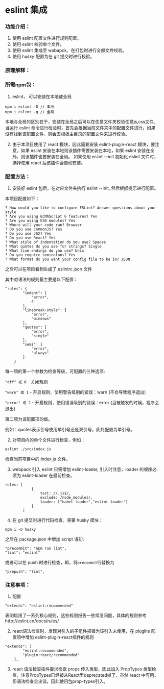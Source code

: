 # eslint 集成

### 功能介绍：

1. 使用 eslint 配置文件进行规则配置。
2. 使用 eslint 校验单个文件。
3. 使用 eslint 集成至 webapck，在打包时进行全部文件校验。
4. 使用 husky 配置为在 git 提交时进行校验。

### 原理解释：

### 所需npm包：
1. eslint， 可以安装在本地或全局
```
npm i eslint -D // 本地
npm i eslint -g // 全局
```
本地与全局的区别在于，安装在全局之后可以在任意文件夹校验任意js,css文件, 当运行 eslint 命令进行检验时，首先会根据当前文件夹中的配置文件进行，如果没有找到该配置文件，则会去根据主目录的配置文件来进行校验。

2. 由于本项目使用了 react 模块，因此需要安装 eslint-plugin-react 模块，要注意，如果 eslint 安装在本地则该插件需要安装在本地，如果 eslint 安装在全局，则该插件也要安装在全局。
如果使用 eslint --init 初始化 eslint 文件时，选择使用 react 后该插件会自动安装。

### 配置方法：
1. 安装好 eslint 包后，在对应文件夹执行 eslint --init, 然后根据提示进行配置。

本项目配置如下：

```
? How would you like to configure ESLint? Answer questions about your style
? Are you using ECMAScript 6 features? Yes
? Are you using ES6 modules? Yes
? Where will your code run? Browser
? Do you use CommonJS? Yes
? Do you use JSX? Yes
? Do you use React? Yes
? What style of indentation do you use? Spaces
? What quotes do you use for strings? Single
? What line endings do you use? Unix
? Do you require semicolons? Yes
? What format do you want your config file to be in? JSON
```
 
之后可以在项目看到生成了.eslintrc.json 文件

其中对语法的规则最主要是以下配置：
```
"rules": {
        "indent": [
            "error",
            4
        ],
        "linebreak-style": [
            "error",
            "windows"
        ],
        "quotes": [
            "error",
            "single"
        ],
        "semi": [
            "error",
            "always"
        ]
    }
```
每一项的第一个参数为检查等级，可配置的三种选项:

`"off" 或 0` - 关闭规则

`"warn" 或 1` - 开启规则，使用警告级别的错误：warn (不会导致程序退出)

`"error" 或 2` - 开启规则，使用错误级别的错误：error (当被触发的时候，程序会退出)


第二项为该配置项的值。

例如：quotes表示引号使用单引号还是双引号，此处配置为单引号。

2. 对项目内的单个文件进行检查，例如：
```
eslint ./src/index.js
```

检查当前项目中的 index.js 文件。

3. webpack 引入 eslint 只需增加 eslint-loader, 引入时注意，loader 的顺序必须为 eslint-loader 在最前检查。

```
rules: [
            {
                test: /\.js$/,
                exclude: /node_modules/, 
                loader: ["babel-loader","eslint-loader"]
            }
        ]
```

4. 在 git 提交时进行代码检查，需要 husky 模块：

```
npm i -D husky
```

之后在 package.json 中增加 script 语句:

```
"precommit": "npm run lint",
"lint": "eslint"
```

或者可以在 push 时进行检查，即，将`precommit`行替换为

```
"prepush": "lint",
```



### 注意事项：

1. 配置
```
"extends": "eslint:recommended"
```

表明启用了一系列核心规则，这些规则报告一些常见问题，具体的规则参考http://eslint.cn/docs/rules/

2. react语法检查时，发现对引入的子组件报错为该引入未使用，在 plugins 配置项中增加 eslint-plugin-react插件的规则

```
"extends": [
        "eslint:recommended",
        "plugin:react/recommended"
    ],
```

3. react 语法检查插件要求检查 props 传入类型，因此加入 PropTypes 类型检查，注意PropTypes已经被从React里deprecated掉了，虽然 react 中可用，但语法检查会出错，因此使用包prop-types引入。





